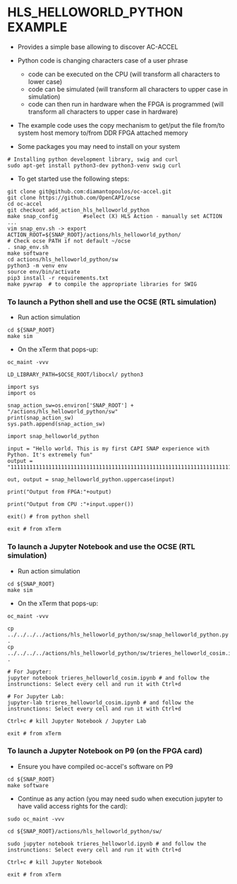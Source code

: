 # HLS_HELLOWORLD_PYTHON EXAMPLE

* Provides a simple base allowing to discover AC-ACCEL
* Python code is changing characters case of a user phrase
  * code can be executed on the CPU (will transform all characters to lower case)
  * code can be simulated (will transform all characters to upper case in simulation)
  * code can then run in hardware when the FPGA is programmed (will transform all characters to upper case in hardware)
* The example code uses the copy mechanism to get/put the file from/to system host memory to/from DDR FPGA attached memory

* Some packages you may need to install on your system

```
# Installing python development library, swig and curl
sudo apt-get install python3-dev python3-venv swig curl
```


* To get started use the following steps:
```
git clone git@github.com:diamantopoulos/oc-accel.git
git clone https://github.com/OpenCAPI/ocse
cd oc-accel
git checkout add_action_hls_helloworld_python
make snap_config        #select (X) HLS Action - manually set ACTION ...
vim snap_env.sh -> export ACTION_ROOT=${SNAP_ROOT}/actions/hls_helloworld_python/
# Check ocse PATH if not default ~/ocse
. snap_env.sh
make software
cd actions/hls_helloworld_python/sw
python3 -m venv env
source env/bin/activate
pip3 install -r requirements.txt
make pywrap  # to compile the appropriate libraries for SWIG
```

### To launch a Python shell and use the OCSE (RTL simulation)

* Run action simulation

```
cd ${SNAP_ROOT}
make sim 
```

* On the xTerm that pops-up:

```
oc_maint -vvv

LD_LIBRARY_PATH=$OCSE_ROOT/libocxl/ python3

import sys
import os

snap_action_sw=os.environ['SNAP_ROOT'] + "/actions/hls_helloworld_python/sw"
print(snap_action_sw)
sys.path.append(snap_action_sw)

import snap_helloworld_python
 
input = "Hello world. This is my first CAPI SNAP experience with Python. It's extremely fun"
output = "11111111111111111111111111111111111111111111111111111111111111111111111111111111111111"

out, output = snap_helloworld_python.uppercase(input)

print("Output from FPGA:"+output)

print("Output from CPU :"+input.upper())

exit() # from python shell

exit # from xTerm
```


### To launch a Jupyter Notebook and use the OCSE (RTL simulation)

* Run action simulation

```
cd ${SNAP_ROOT}
make sim 
```

* On the xTerm that pops-up:
```
oc_maint -vvv

cp ../../../../actions/hls_helloworld_python/sw/snap_helloworld_python.py .
cp ../../../../actions/hls_helloworld_python/sw/trieres_helloworld_cosim.ipynb .

# For Jupyter:
jupyter notebook trieres_helloworld_cosim.ipynb # and follow the instrunctions: Select every cell and run it with Ctrl+d

# For Jupyter Lab:
jupyter-lab trieres_helloworld_cosim.ipynb # and follow the instrunctions: Select every cell and run it with Ctrl+d

Ctrl+c # kill Jupyter Notebook / Jupyter Lab

exit # from xTerm

```




### To launch a Jupyter Notebook on P9 (on the FPGA card)

* Ensure you have compiled oc-accel's software on P9

```
cd ${SNAP_ROOT}
make software
```

* Continue as any action (you may need sudo when execution jupyter to have valid access rights for the card):

```
sudo oc_maint -vvv

cd ${SNAP_ROOT}/actions/hls_helloworld_python/sw/

sudo jupyter notebook trieres_helloworld.ipynb # and follow the instrunctions: Select every cell and run it with Ctrl+d

Ctrl+c # kill Jupyter Notebook

exit # from xTerm

```
